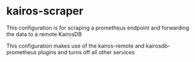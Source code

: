 # kairos-scraper

This configuration is for scraping a prometheus endpoint and forwarding the data to a remote KairosDB

This configuration makes use of the kairos-remote and kairosdb-prometheus plugins and turns off all other services
